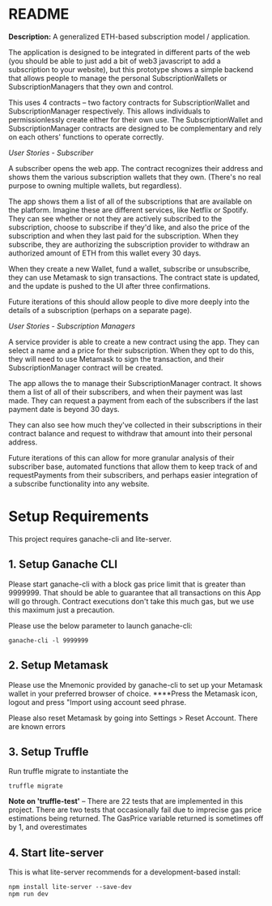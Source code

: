 # README

**Description:** A generalized ETH-based subscription model / application.

The application is designed to be integrated in different parts of the web (you should be able to just add a bit of web3 javascript to add a subscription to your website), but this prototype shows a simple backend that allows people to manage the personal SubscriptionWallets or SubscriptionManagers that they own and control.

This uses 4 contracts – two factory contracts for SubscriptionWallet and SubscriptionManager respectively. This allows individuals to permissionlessly create either for their own use. The SubscriptionWallet and SubscriptionManager contracts are designed to be complementary and rely on each others' functions to operate correctly.

*User Stories - Subscriber*

A subscriber opens the web app. The contract recognizes their address and shows them the various subscription wallets that they own. (There's no real purpose to owning multiple wallets, but regardless).

The app shows them a list of all of the subscriptions that are available on the platform. Imagine these are different services, like Netflix or Spotify. They can see whether or not they are actively subscribed to the subscription, choose to subscribe if they'd like, and also the price of the subscription and when they last paid for the subscription. When they subscribe, they are authorizing the subscription provider to withdraw an authorized amount of ETH from this wallet every 30 days.

When they create a new Wallet, fund a wallet, subscribe or unsubscribe, they can use Metamask to sign transactions. The contract state is updated, and the update is pushed to the UI after three confirmations.

Future iterations of this should allow people to dive more deeply into the details of a subscription (perhaps on a separate page).

*User Stories - Subscription Managers*

A service provider is able to create a new contract using the app. They can select a name and a price for their subscription. When they opt to do this, they will need to use Metamask to sign the transaction, and their SubscriptionManager contract will be created.

The app allows the to manage their SubscriptionManager contract. It shows them a list of all of their subscribers, and when their payment was last made. They can request a payment from each of the subscribers if the last payment date is beyond 30 days.

They can also see how much they've collected in their subscriptions in their contract balance and request to withdraw that amount into their personal address.

Future iterations of this can allow for more granular analysis of their subscriber base, automated functions that allow them to keep track of and requestPayments from their subscribers, and perhaps easier integration of a subscribe functionality into any website.

# Setup Requirements

This project requires ganache-cli and lite-server.

## 1. Setup Ganache CLI

Please start ganache-cli with a block gas price limit that is greater than 9999999. That should be able to guarantee that all transactions on this App will go through. Contract executions don't take this much gas, but we use this maximum just a precaution.

Please use the below parameter to launch ganache-cli:

    ganache-cli -l 9999999

## 2. Setup Metamask

Please use the Mnemonic provided by ganache-cli to set up your Metamask wallet in your preferred browser of choice. ****Press the Metamask icon, logout and press "Import using account seed phrase.

Please also reset Metamask by going into Settings > Reset Account. There are known errors

## 3. Setup Truffle

Run truffle migrate to instantiate the

    truffle migrate

**Note on 'truffle-test'** – There are 22 tests that are implemented in this project. There are two tests that occasionally fail due to imprecise gas price estimations being returned. The GasPrice variable returned is sometimes off by 1, and overestimates

## 4. Start lite-server

This is what lite-server recommends for a development-based install:

    npm install lite-server --save-dev
    npm run dev
